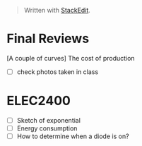 


> Written with [StackEdit](https://stackedit.io/).

# Final Reviews
[A couple of curves] The cost of production

- [ ] check photos taken in class

# ELEC2400
- [ ] Sketch of exponential
- [ ] Energy consumption
- [ ] How to determine when a diode is on?
<!--stackedit_data:
eyJoaXN0b3J5IjpbMzU0MTQ2MzM4LC0xMzI3MzIzMDIzLC0xOD
Q0NzA3NDYsMjEzNTU4MzY3NCwtMTQ3MjY3MTQxMF19
-->